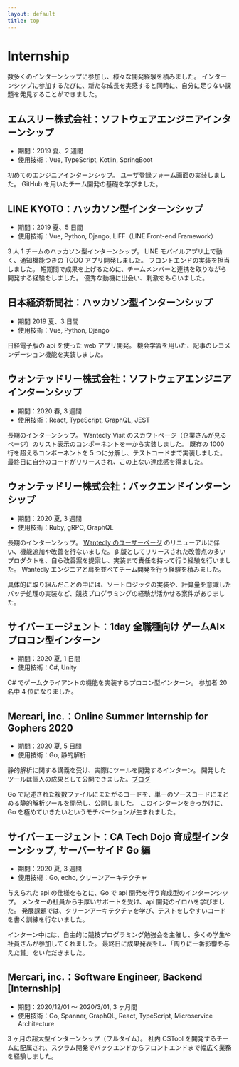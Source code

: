 ```yaml
---
layout: default
title: top
---
```


# Internship
数多くのインターンシップに参加し、様々な開発経験を積みました。
インターンシップに参加するたびに、新たな成長を実感すると同時に、自分に足りない課題を発見することができました。

## エムスリー株式会社：ソフトウェアエンジニアインターンシップ
- 期間：2019 夏、2 週間
- 使用技術：Vue, TypeScript, Kotlin, SpringBoot

初めてのエンジニアインターンシップ。
ユーザ登録フォーム画面の実装しました。
GitHub を用いたチーム開発の基礎を学びました。

## LINE KYOTO：ハッカソン型インターンシップ
- 期間：2019 夏、5 日間
- 使用技術：Vue, Python, Django, LIFF（LINE Front-end Framework）

3 人 1 チームのハッカソン型インターンシップ。
LINE モバイルアプリ上で動く、通知機能つきの TODO アプリ開発しました。
フロントエンドの実装を担当しました。
短期間で成果を上げるために、チームメンバーと連携を取りながら開発する経験をしました。
優秀な動機に出会い、刺激をもらいました。

## 日本経済新聞社：ハッカソン型インターンシップ
- 期間 2019 夏、3 日間
- 使用技術：Vue, Python, Django

日経電子版の api を使った web アプリ開発。
機会学習を用いた、記事のレコメンデーション機能を実装しました。

## ウォンテッドリー株式会社：ソフトウェアエンジニアインターンシップ
- 期間：2020 春, 3 週間
- 使用技術：React, TypeScript, GraphQL, JEST

長期のインターンシップ。
Wantedly Visit のスカウトページ（企業さんが見るページ）のリスト表示のコンポーネントを一から実装しました。
既存の 1000 行を超えるコンポーネントを 5 つに分解し、テストコードまで実装しました。
最終日に自分のコードがリリースされ、この上ない達成感を得ました。

## ウォンテッドリー株式会社：バックエンドインターンシップ
- 期間：2020 夏, 3 週間
- 使用技術：Ruby, gRPC, GraphQL

長期のインターンシップ。
[Wantedly のユーザーページ](https://www.wantedly.com/id/monkukui) のリニューアルに伴い、機能追加や改善を行ないました。
β 版としてリリースされた改善点の多いプロダクトを、自ら改善案を提案し、実装まで責任を持って行う経験を行いました。
Wantedly エンジニアと肩を並べてチーム開発を行う経験を積みました。

具体的に取り組んだことの中には、ソートロジックの実装や、計算量を意識したバッチ処理の実装など、競技プログラミングの経験が活かせる案件がありました。

## サイバーエージェント：1day 全職種向け ゲームAI×プロコン型インターン
- 期間：2020 夏, 1 日間
- 使用技術：C#, Unity

C# でゲームクライアントの機能を実装するプロコン型インターン。
参加者 20 名中 4 位になりました。

## Mercari, inc.：Online Summer Internship for Gophers 2020
- 期間：2020 夏, 5 日間
- 使用技術：Go, 静的解析

静的解析に関する講義を受け、実際にツールを開発するインターン。
開発したツールは個人の成果として公開できました。[ブログ](https://monkukui.hatenablog.com/entry/2020/09/07/183114)

Go で記述された複数ファイルにまたがるコードを、単一のソースコードにまとめる静的解析ツールを開発し、公開しました。
このインターンをきっかけに、Go を極めていきたいというモチベーションが生まれました。

## サイバーエージェント：CA Tech Dojo 育成型インターンシップ, サーバーサイド Go 編
- 期間：2020 夏, 3 週間
- 使用技術：Go, echo, クリーンアーキテクチャ

与えられた api の仕様をもとに、Go で api 開発を行う育成型のインターンシップ。
メンターの社員から手厚いサポートを受け、api 開発のイロハを学びました。
発展課題では、クリーンアーキテクチャを学び、テストをしやすいコードを書く訓練を行ないました。

インターン中には、自主的に競技プログラミング勉強会を主催し、多くの学生や社員さんが参加してくれました。
最終日に成果発表をし、「周りに一番影響を与えた賞」をいただきました。

## Mercari, inc.：Software Engineer, Backend [Internship]
- 期間：2020/12/01 〜 2020/3/01, 3 ヶ月間
- 使用技術：Go, Spanner, GraphQL, React, TypeScript, Microservice Architecture

3 ヶ月の超大型インターンシップ（フルタイム）。
社内 CSTool を開発するチームに配属され、スクラム開発でバックエンドからフロントエンドまで幅広く業務を経験しました。

